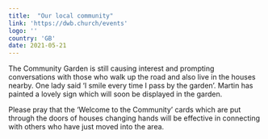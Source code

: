 ```yaml
---
title:  "Our local community"
link: 'https://dwb.church/events'
logo: ''
country: 'GB'
date: 2021-05-21
---
```

The Community Garden is still causing interest and prompting conversations with those who walk up the road and also live in the houses nearby.  One lady said ‘I smile every time I pass by the garden’.  Martin has painted a lovely sign which will soon be displayed in the garden.

Please pray that the ‘Welcome to the Community’ cards which are put through the doors of houses changing hands will be effective in connecting with others who have just moved into the area.